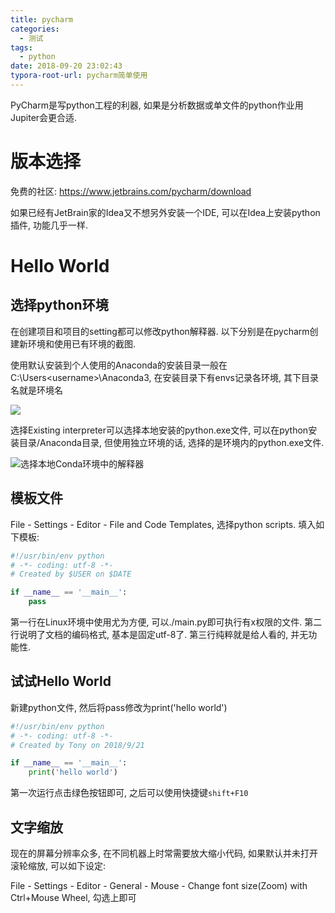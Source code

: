 ```yaml
---
title: pycharm
categories:
  - 测试
tags:
  - python
date: 2018-09-20 23:02:43
typora-root-url: pycharm简单使用
---
```

PyCharm是写python工程的利器, 如果是分析数据或单文件的python作业用Jupiter会更合适.
<!--more-->

# 版本选择

免费的社区: https://www.jetbrains.com/pycharm/download

如果已经有JetBrain家的Idea又不想另外安装一个IDE, 可以在Idea上安装python插件, 功能几乎一样.

# Hello World

## 选择python环境

在创建项目和项目的setting都可以修改python解释器. 以下分别是在pycharm创建新环境和使用已有环境的截图.

使用默认安装到个人使用的Anaconda的安装目录一般在C:\Users\<username>\Anaconda3, 在安装目录下有envs记录各环境, 其下目录名就是环境名

![](创建新环境.png)

选择Existing interpreter可以选择本地安装的python.exe文件, 可以在python安装目录/Anaconda目录, 但使用独立环境的话, 选择的是环境内的python.exe文件.

![选择本地Conda环境中的解释器](选择conda环境.png)

## 模板文件

File - Settings - Editor - File and Code Templates, 选择python scripts. 填入如下模板:

```python
#!/usr/bin/env python
# -*- coding: utf-8 -*-
# Created by $USER on $DATE

if __name__ == '__main__':
    pass
```

第一行在Linux环境中使用尤为方便, 可以./main.py即可执行有x权限的文件. 第二行说明了文档的编码格式, 基本是固定utf-8了. 第三行纯粹就是给人看的, 并无功能性.

## 试试Hello World

新建python文件, 然后将pass修改为print('hello world')

```python
#!/usr/bin/env python
# -*- coding: utf-8 -*-
# Created by Tony on 2018/9/21

if __name__ == '__main__':
    print('hello world')
```

第一次运行点击绿色按钮即可, 之后可以使用快捷键`shift+F10`

## 文字缩放

现在的屏幕分辨率众多, 在不同机器上时常需要放大缩小代码, 如果默认并未打开滚轮缩放, 可以如下设定:

File - Settings - Editor - General - Mouse - Change font size(Zoom) with Ctrl+Mouse Wheel, 勾选上即可

